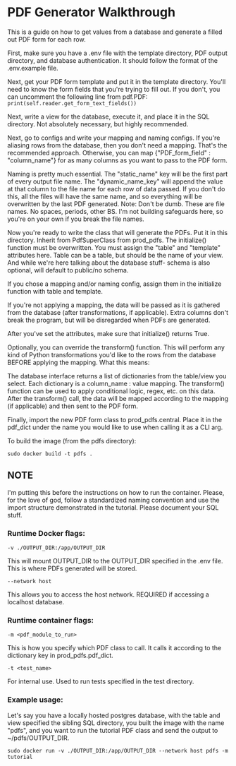 # PDF Generator Walkthrough

This is a guide on how to get values from a database and generate a filled out PDF form for each row.

First, make sure you have a .env file with the template directory, PDF output directory, and database authentication. It should follow the format of the .env.example file.

Next, get your PDF form template and put it in the template directory. You'll need to know the form fields that you're trying to fill out. If you don't, you can uncomment the following line from pdf.PDF: ```print(self.reader.get_form_text_fields())```

Next, write a view for the database, execute it, and place it in the SQL directory. Not absolutely necessary, but highly recommended.

Next, go to configs and write your mapping and naming configs. If you're aliasing rows from the database, then you don't need a mapping. That's the recommended approach. Otherwise, you can map {"PDF_form_field" : "column_name"} for as many columns as you want to pass to the PDF form.

Naming is pretty much essential. The "static_name" key will be the first part of every output file name. The "dynamic_name_key" will append the value at that column to the file name for each row of data passed. If you don't do this, all the files will have the same name, and so everything will be overwritten by the last PDF generated. Note: Don't be dumb. These are file names. No spaces, periods, other BS. I'm not building safeguards here, so you're on your own if you break the file names.

Now you're ready to write the class that will generate the PDFs. Put it in this directory. Inherit from PdfSuperClass from prod_pdfs. The initialize() function must be overwritten. You must assign the "table" and "template" attributes here. Table can be a table, but should be the name of your view. And while we're here talking about the database stuff- schema is also optional, will default to public/no schema.

If you chose a mapping and/or naming config, assign them in the initialize function with table and template. 

If you're not applying a mapping, the data will be passed as it is gathered from the database (after transformations, if applicable). Extra columns don't break the program, but will be disregarded when PDFs are generated.

After you've set the attributes, make sure that initialize() returns True.

Optionally, you can override the transform() function. This will perform any kind of Python transformations you'd like to the rows from the database BEFORE applying the mapping. What this means:

The database interface returns a list of dictionaries from the table/view you select. Each dictionary is a column_name : value mapping. The transform() function can be used to apply conditional logic, regex, etc. on this data. After the transform() call, the data will be mapped according to the mapping (if applicable) and then sent to the PDF form.

Finally, import the new PDF form class to prod_pdfs.central. Place it in the pdf_dict under the name you would like to use when calling it as a CLI arg.

To build the image (from the pdfs directory):

```sudo docker build -t pdfs .```

## NOTE

I'm putting this before the instructions on how to run the container. Please, for the love of god, follow a standardized naming convention and use the import structure demonstrated in the tutorial. Please document your SQL stuff. 

### Runtime Docker flags:

```-v ./OUTPUT_DIR:/app/OUTPUT_DIR```

This will mount OUTPUT_DIR to the OUTPUT_DIR specified in the .env file. This is where PDFs generated will be stored.

```--network host```

This allows you to access the host network. REQUIRED if accessing a localhost database.


### Runtime container flags:

```-m <pdf_module_to_run>```

This is how you specify which PDF class to call. It calls it according to the dictionary key in prod_pdfs.pdf_dict.

```-t <test_name>```

For internal use. Used to run tests specified in the test directory.


### Example usage:

Let's say you have a locally hosted postgres database, with the table and view specified the sibling SQL directory, you built the image with the name "pdfs", and you want to run the tutorial PDF class and send the output to ~/pdfs/OUTPUT_DIR.

```sudo docker run -v ./OUTPUT_DIR:/app/OUTPUT_DIR --network host pdfs -m tutorial```



